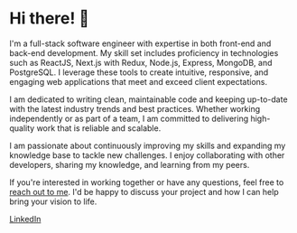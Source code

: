 # Hi there! 👋

I'm a full-stack software engineer with expertise in both front-end and back-end development. My skill set includes proficiency in technologies such as ReactJS, Next.js with Redux, Node.js, Express, MongoDB, and PostgreSQL. I leverage these tools to create intuitive, responsive, and engaging web applications that meet and exceed client expectations.

I am dedicated to writing clean, maintainable code and keeping up-to-date with the latest industry trends and best practices. Whether working independently or as part of a team, I am committed to delivering high-quality work that is reliable and scalable.

I am passionate about continuously improving my skills and expanding my knowledge base to tackle new challenges. I enjoy collaborating with other developers, sharing my knowledge, and learning from my peers.

If you're interested in working together or have any questions, feel free to [reach out to me](mailto:mohammedshoman9@gmail.com). I'd be happy to discuss your project and how I can help bring your vision to life.


<a href="https://www.linkedin.com/in/shomans/" target="_blank">LinkedIn</a>
